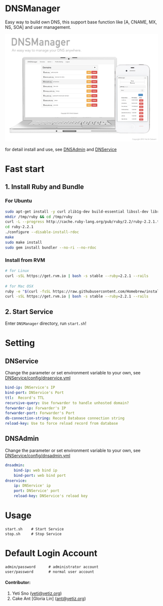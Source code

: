 # DNSManager

Easy way to build own DNS, this support base function like [A, CNAME, MX, NS, SOA] and user management.

![DNSManager](https://github.com/yetisno/DNSManager/blob/master/dnsmanager.png?raw=true)
 
for detail install and use, see [DNSAdmin](https://github.com/yetisno/DNSAdmin/blob/master/README.md) and [DNService](https://github.com/yetisno/DNService/blob/master/README.md)

# Fast start

## 1. Install Ruby and Bundle

### For Ubuntu
```bash
sudo apt-get install -y curl zlib1g-dev build-essential libssl-dev libreadline-dev libyaml-dev libsqlite3-dev sqlite3 libxml2-dev libxslt1-dev libcurl4-openssl-dev python-software-properties libffi-dev
mkdir /tmp/ruby && cd /tmp/ruby
curl -L --progress http://cache.ruby-lang.org/pub/ruby/2.2/ruby-2.2.1.tar.gz | tar xz
cd ruby-2.2.1
./configure --disable-install-rdoc
make
sudo make install
sudo gem install bundler --no-ri --no-rdoc
```

### Install from RVM
```bash
# for Linux
curl -sSL https://get.rvm.io | bash -s stable --ruby=2.2.1 --rails

# for Mac OSX
ruby -e "$(curl -fsSL https://raw.githubusercontent.com/Homebrew/install/master/install)"
curl -sSL https://get.rvm.io | bash -s stable --ruby=2.2.1 --rails
```

## 2. Start Service
Enter `DNSManager` directory, run `start.sh`!

# Setting
## DNService

Change the parameter or set environment variable to your own, see [DNService/config/dnservice.yml](DNService/config/dnservice.yml)

```yaml
bind-ip: DNService's IP
bind-port: DNService's Port
ttl:  Record's TTL
recursive-query: Use forwarder to handle unhosted domain?
forwarder-ip: Forwarder's IP
forwarder-port: Forwarder's Port
db-connection-string: Record Database connection string
reload-key: Use to force reload record from database
```

## DNSAdmin

Change the parameter or set environment variable to your own, see [DNService/config/dnsadmin.yml](DNService/config/dnsadmin.yml)

```yaml
dnsadmin:
    bind-ip: web bind ip
    bind-port: web bind port
dnservice:
    ip: DNService' ip
    port: DNService' port
    reload-key: DNService's reload key
```

# Usage
    start.sh    # Start Service
    stop.sh     # Stop Service

# Default Login Account
    admin/password      # administrator account
    user/password       # normal user account

#### Contributor:

1. Yeti Sno (yeti@yetiz.org)
2. Cake Ant \[Gloria Lin\] (ant@yetiz.org)
